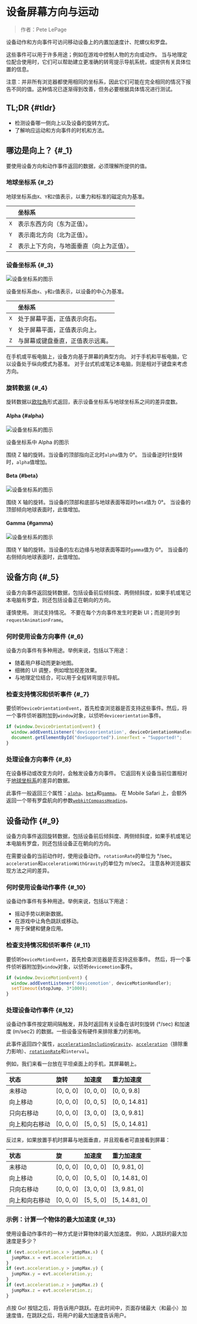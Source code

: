# 设备屏幕方向与运动

> 作者：Pete LePage

设备动作和方向事件可访问移动设备上的内置加速度计、陀螺仪和罗盘。

这些事件可以用于许多用途；例如在游戏中控制人物的方向或动作。 当与地理定位配合使用时，它们可以帮助建立更准确的转弯提示导航系统，或提供有关具体位置的信息。

注意：并非所有浏览器都使用相同的坐标系，因此它们可能在完全相同的情况下报告不同的值。这种情况已逐渐得到改善，但务必要根据具体情况进行测试。

## TL;DR {#tldr}

* 检测设备哪一侧向上以及设备的旋转方式。
* 了解响应运动和方向事件的时机和方法。

## 哪边是向上？ {#_1}

要使用设备方向和动作事件返回的数据，必须理解所提供的值。

### 地球坐标系 {#_2}

地球坐标系由`X`、`Y`和`Z`值表示，以重力和标准的磁定向为基准。

|  | 坐标系 |
| :--- | :--- |
| `X` | 表示东西方向（东为正值）。 |
| `Y` | 表示南北方向（北为正值）。 |
| `Z` | 表示上下方向，与地面垂直（向上为正值）。 |

### 设备坐标系 {#_3}

![](https://developers.google.com/web/fundamentals/native-hardware/device-orientation/images/axes.png?hl=zh-cn "设备坐标系的图示")

设备坐标系由`x`、`y`和`z`值表示，以设备的中心为基准。

|  | 坐标系 |
| :--- | :--- |
| `X` | 处于屏幕平面，正值表示向右。 |
| `Y` | 处于屏幕平面，正值表示向上。 |
| `Z` | 与屏幕或键盘垂直，正值表示远离。 |

在手机或平板电脑上，设备方向基于屏幕的典型方向。 对于手机和平板电脑，它以设备处于纵向模式为基准。 对于台式机或笔记本电脑，则是相对于键盘来考虑方向。

### 旋转数据 {#_4}

旋转数据以[欧拉角](https://en.wikipedia.org/wiki/Euler_angles)形式返回，表示设备坐标系与地球坐标系之间的差异度数。

#### Alpha {#alpha}

![](https://developers.google.com/web/fundamentals/native-hardware/device-orientation/images/alpha.png?hl=zh-cn "设备坐标系的图示")

设备坐标系中 Alpha 的图示

围绕 Z 轴的旋转。当设备的顶部指向正北时`alpha`值为 0°。 当设备逆时针旋转时，`alpha`值增加。

#### Beta {#beta}

![](https://developers.google.com/web/fundamentals/native-hardware/device-orientation/images/beta.png?hl=zh-cn "设备坐标系的图示")

围绕 X 轴的旋转。当设备的顶部和底部与地球表面等距时`beta`值为 0°。 当设备的顶部倾向地球表面时，此值增加。

#### Gamma {#gamma}

![](https://developers.google.com/web/fundamentals/native-hardware/device-orientation/images/gamma.png?hl=zh-cn "设备坐标系的图示")

围绕 Y 轴的旋转。当设备的左右边缘与地球表面等距时`gamma`值为 0°。 当设备的右侧倾向地球表面时，此值增加。

## 设备方向 {#_5}

设备方向事件返回旋转数据，包括设备前后倾斜度、两侧倾斜度，如果手机或笔记本电脑有罗盘，则还包括设备正在朝向的方向。

谨慎使用。 测试支持情况。 不要在每个方向事件发生时更新 UI；而是同步到`requestAnimationFrame`。

### 何时使用设备方向事件 {#_6}

设备方向事件有多种用途。举例来说，包括以下用途：

* 随着用户移动而更新地图。
* 细微的 UI 调整，例如增加视差效果。
* 与地理定位结合，可以用于全程转弯提示导航。

### 检查支持情况和侦听事件 {#_7}

要侦听`DeviceOrientationEvent`，首先检查浏览器是否支持这些事件。然后，将一个事件侦听器附加到`window`对象，以侦听`deviceorientation`事件。

```js
if (window.DeviceOrientationEvent) {
  window.addEventListener('deviceorientation', deviceOrientationHandler, false);
  document.getElementById("doeSupported").innerText = "Supported!";
}
```

### 处理设备方向事件 {#_8}

在设备移动或改变方向时，会触发设备方向事件。 它返回有关设备当前位置相对于[地球坐标系](#earth-coordinate-frame)的差异的数据。

此事件一般返回三个属性：[`alpha`](#alpha)、[`beta`](#beta)和[`gamma`](#gamma)。 在 Mobile Safari 上，会额外返回一个带有罗盘航向的参数[`webkitCompassHeading`](https://developer.apple.com/library/ios/documentation/SafariDOMAdditions/Reference/DeviceOrientationEventClassRef/)。

## 设备动作 {#_9}

设备方向事件返回旋转数据，包括设备前后倾斜度、两侧倾斜度，如果手机或笔记本电脑有罗盘，则还包括设备正在朝向的方向。

在需要设备的当前动作时，使用设备动作。`rotationRate`的单位为 °/sec。`acceleration`和`accelerationWithGravity`的单位为 m/sec2。 注意各种浏览器实现方法之间的差异。

### 何时使用设备动作事件 {#_10}

设备动作事件有多种用途。举例来说，包括以下用途：

* 摇动手势以刷新数据。
* 在游戏中让角色跳跃或移动。
* 用于保健和健身应用。

### 检查支持情况和侦听事件 {#_11}

要侦听`DeviceMotionEvent`，首先检查浏览器是否支持这些事件。 然后，将一个事件侦听器附加到`window`对象，以侦听`devicemotion`事件。

```js
if (window.DeviceMotionEvent) {
  window.addEventListener('devicemotion', deviceMotionHandler);
  setTimeout(stopJump, 3*1000);
}
```

### 处理设备动作事件 {#_12}

设备动作事件按定期间隔触发，并及时返回有关设备在该时刻旋转 \(°/sec\) 和加速度 \(m/sec2\) 的数据。一些设备没有硬件来排除重力的影响。

此事件返回四个属性，[`accelerationIncludingGravity`](#device-coordinate-frame)、[`acceleration`](#device-coordinate-frame)（排除重力影响）、[`rotationRate`](#rotation-data)和`interval`。

例如，我们来看一台放在平坦桌面上的手机，其屏幕朝上。

| 状态 | 旋转 | 加速度 | 重力加速度 |
| :--- | :--- | :--- | :--- |
| 未移动 | \[0, 0, 0\] | \[0, 0, 0\] | \[0, 0, 9.8\] |
| 向上移动 | \[0, 0, 0\] | \[0, 0, 5\] | \[0, 0, 14.81\] |
| 只向右移动 | \[0, 0, 0\] | \[3, 0, 0\] | \[3, 0, 9.81\] |
| 向上和向右移动 | \[0, 0, 0\] | \[5, 0, 5\] | \[5, 0, 14.81\] |

反过来，如果放置手机时屏幕与地面垂直，并且观看者可直接看到屏幕：

| 状态 | 旋 | 加速度 | 重力加速度 |
| :--- | :--- | :--- | :--- |
| 未移动 | \[0, 0, 0\] | \[0, 0, 0\] | \[0, 9.81, 0\] |
| 向上移动 | \[0, 0, 0\] | \[0, 5, 0\] | \[0, 14.81, 0\] |
| 只向右移动 | \[0, 0, 0\] | \[3, 0, 0\] | \[3, 9.81, 0\] |
| 向上和向右移动 | \[0, 0, 0\] | \[5, 5, 0\] | \[5, 14.81, 0\] |

### 示例：计算一个物体的最大加速度 {#_13}

使用设备动作事件的一种方式是计算物体的最大加速度。 例如，人跳跃的最大加速度是多少？

```js
if (evt.acceleration.x > jumpMax.x) {
  jumpMax.x = evt.acceleration.x;
}
if (evt.acceleration.y > jumpMax.y) {
  jumpMax.y = evt.acceleration.y;
}
if (evt.acceleration.z > jumpMax.z) {
  jumpMax.z = evt.acceleration.z;
}
```

点按 Go! 按钮之后，将告诉用户跳跃。在此时间中，页面存储最大（和最小）加速度值，在跳跃之后，将用户的最大加速度告诉用户。


